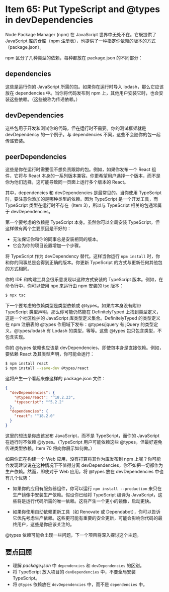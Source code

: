# Item 65: Put TypeScript and @types in devDependencies

Node Package Manager (npm) 在 JavaScript 世界中无处不在。它既提供了 JavaScript 库的仓库（npm 注册表），也提供了一种指定你依赖的版本的方式（package.json）。

npm 区分了几种类型的依赖，每种都放在 package.json 的不同部分：

## dependencies

这些是运行你的 JavaScript 所需的包。如果你在运行时导入 lodash，那么它应该放在 dependencies 中。当你将代码发布到 npm 上，其他用户安装它时，也会安装这些依赖。（这些被称为传递依赖。）

## devDependencies

这些包用于开发和测试你的代码，但在运行时不需要。你的测试框架就是 devDependency 的一个例子。与 dependencies 不同，这些不会随你的包一起传递安装。

## peerDependencies

这些是你在运行时需要但不想负责跟踪的包。例如，如果你发布一个 React 组件，它将与 React 本身的一系列版本兼容。你更希望用户选择一个版本，而不是你为他们选择，这可能导致同一页面上运行多个版本的 React。

其中，dependencies 和 devDependencies 是最常见的。当你使用 TypeScript 时，要注意你添加的是哪种类型的依赖。因为 TypeScript 是一个开发工具，而 TypeScript 类型在运行时不存在（Item 3），所以与 TypeScript 相关的包通常属于 devDependencies。

第一个要考虑的依赖是 TypeScript 本身。虽然你可以全局安装 TypeScript，但这样做有两个主要原因是不好的：

- 无法保证你和你的同事总是安装相同的版本。
- 它会为你的项目设置增加一个步骤。

将 TypeScript 作为 devDependency 替代。这样当你运行 `npm install` 时，你和你的同事总是会得到正确的版本。你更新 TypeScript 的方式与更新任何其他包的方式相同。

你的 IDE 和构建工具会很乐意发现以这种方式安装的 TypeScript 版本。例如，在命令行中，你可以使用 npx 来运行由 npm 安装的 tsc 版本：

```bash
$ npx tsc
```

下一个要考虑的依赖类型是类型依赖或 @types。如果库本身没有附带 TypeScript 类型声明，那么你可能仍然能在 DefinitelyTyped 上找到类型定义，这是一个社区维护的 JavaScript 库类型定义集合。DefinitelyTyped 的类型定义在 npm 注册表的 @types 作用域下发布：@types/jquery 有 jQuery 的类型定义，@types/lodash 有 Lodash 的类型，等等。这些 @types 包只包含类型，不包含实现。

你的 @types 依赖也应该是 devDependencies，即使包本身是直接依赖。例如，要依赖 React 及其类型声明，你可能会运行：

```bash
$ npm install react
$ npm install --save-dev @types/react
```

这将产生一个看起来像这样的 package.json 文件：

```json
{
  "devDependencies": {
    "@types/react": "^18.2.23",
    "typescript": "^5.2.2"
  },
  "dependencies": {
    "react": "^18.2.0"
  }
}
```

这里的想法是你应该发布 JavaScript，而不是 TypeScript，而你的 JavaScript 在运行时不依赖 @types。（TypeScript 用户可能依赖这些 @types，但最好避免传递类型依赖。Item 70 将向你展示如何做。）

如果你正在构建一个 Web 应用，没有打算将其作为库发布到 npm 上呢？你可能会发现建议说在这种情况下不值得分离 devDependencies，你不如把一切都作为生产依赖。然而，即使对于 Web 应用，将 @types 放在 devDependencies 中也有几个优势：

- 如果你的应用有服务器组件，你可以运行 `npm install --production` 来只在生产镜像中安装生产依赖。假设你已经将 TypeScript 编译为 JavaScript，这些将是运行代码所需的唯一依赖。这将产生一个更小的镜像，启动更快。

- 如果你使用自动依赖更新工具（如 Renovate 或 Dependabot），你可以告诉它优先考虑生产依赖。这些更可能有重要的安全更新，可能会影响你代码的最终用户，这些是你应该关注的。

@types 依赖可能会出现一些问题，下一个项目将深入探讨这个主题。

## 要点回顾

- 理解 _package.json_ 中 `dependencies` 和 `devDependencies` 的区别。
- 将 TypeScript 放入项目的 `devDependencies` 中，不要全局安装 TypeScript。
- 将 `@types` 依赖放在 `devDependencies` 中，而不是 `dependencies` 中。
